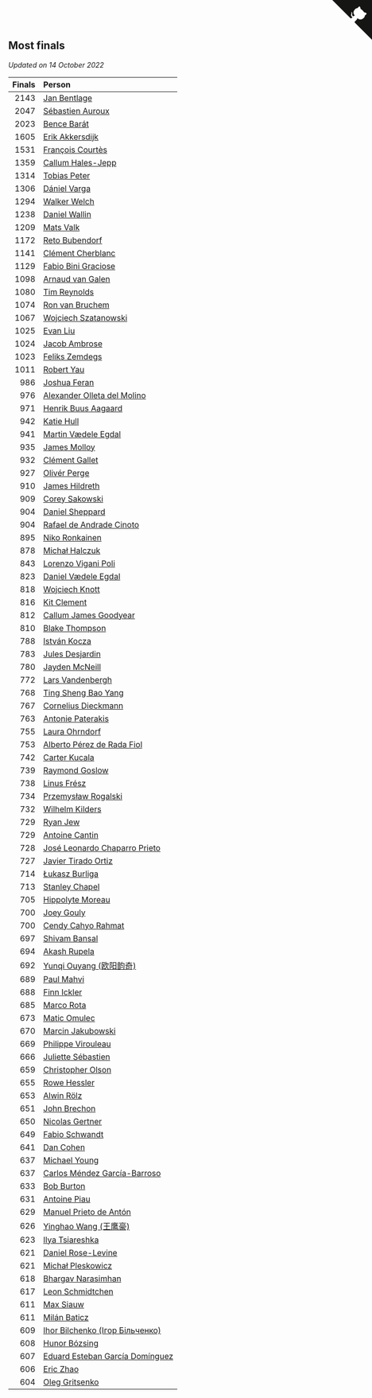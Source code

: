 ## Most finals

*Updated on 14 October 2022*

| Finals | Person |
| ---: | :--- |
| 2143 | [Jan Bentlage](https://www.worldcubeassociation.org/persons/2010BENT01) |
| 2047 | [Sébastien Auroux](https://www.worldcubeassociation.org/persons/2008AURO01) |
| 2023 | [Bence Barát](https://www.worldcubeassociation.org/persons/2008BARA01) |
| 1605 | [Erik Akkersdijk](https://www.worldcubeassociation.org/persons/2005AKKE01) |
| 1531 | [François Courtès](https://www.worldcubeassociation.org/persons/2008COUR01) |
| 1359 | [Callum Hales-Jepp](https://www.worldcubeassociation.org/persons/2012HALE01) |
| 1314 | [Tobias Peter](https://www.worldcubeassociation.org/persons/2014PETE03) |
| 1306 | [Dániel Varga](https://www.worldcubeassociation.org/persons/2008VARG01) |
| 1294 | [Walker Welch](https://www.worldcubeassociation.org/persons/2011WELC01) |
| 1238 | [Daniel Wallin](https://www.worldcubeassociation.org/persons/2013WALL03) |
| 1209 | [Mats Valk](https://www.worldcubeassociation.org/persons/2007VALK01) |
| 1172 | [Reto Bubendorf](https://www.worldcubeassociation.org/persons/2012BUBE01) |
| 1141 | [Clément Cherblanc](https://www.worldcubeassociation.org/persons/2014CHER05) |
| 1129 | [Fabio Bini Graciose](https://www.worldcubeassociation.org/persons/2010GRAC02) |
| 1098 | [Arnaud van Galen](https://www.worldcubeassociation.org/persons/2006GALE01) |
| 1080 | [Tim Reynolds](https://www.worldcubeassociation.org/persons/2005REYN01) |
| 1074 | [Ron van Bruchem](https://www.worldcubeassociation.org/persons/2003BRUC01) |
| 1067 | [Wojciech Szatanowski](https://www.worldcubeassociation.org/persons/2011SZAT01) |
| 1025 | [Evan Liu](https://www.worldcubeassociation.org/persons/2009LIUE01) |
| 1024 | [Jacob Ambrose](https://www.worldcubeassociation.org/persons/2010AMBR01) |
| 1023 | [Feliks Zemdegs](https://www.worldcubeassociation.org/persons/2009ZEMD01) |
| 1011 | [Robert Yau](https://www.worldcubeassociation.org/persons/2009YAUR01) |
| 986 | [Joshua Feran](https://www.worldcubeassociation.org/persons/2011FERA01) |
| 976 | [Alexander Olleta del Molino](https://www.worldcubeassociation.org/persons/2008OLLE01) |
| 971 | [Henrik Buus Aagaard](https://www.worldcubeassociation.org/persons/2006BUUS01) |
| 942 | [Katie Hull](https://www.worldcubeassociation.org/persons/2010HULL01) |
| 941 | [Martin Vædele Egdal](https://www.worldcubeassociation.org/persons/2013EGDA02) |
| 935 | [James Molloy](https://www.worldcubeassociation.org/persons/2011MOLL01) |
| 932 | [Clément Gallet](https://www.worldcubeassociation.org/persons/2004GALL02) |
| 927 | [Olivér Perge](https://www.worldcubeassociation.org/persons/2007PERG01) |
| 910 | [James Hildreth](https://www.worldcubeassociation.org/persons/2009HILD01) |
| 909 | [Corey Sakowski](https://www.worldcubeassociation.org/persons/2011SAKO01) |
| 904 | [Daniel Sheppard](https://www.worldcubeassociation.org/persons/2009SHEP01) |
| 904 | [Rafael de Andrade Cinoto](https://www.worldcubeassociation.org/persons/2007CINO01) |
| 895 | [Niko Ronkainen](https://www.worldcubeassociation.org/persons/2010RONK01) |
| 878 | [Michał Halczuk](https://www.worldcubeassociation.org/persons/2006HALC01) |
| 843 | [Lorenzo Vigani Poli](https://www.worldcubeassociation.org/persons/2007POLI01) |
| 823 | [Daniel Vædele Egdal](https://www.worldcubeassociation.org/persons/2013EGDA01) |
| 818 | [Wojciech Knott](https://www.worldcubeassociation.org/persons/2011KNOT01) |
| 816 | [Kit Clement](https://www.worldcubeassociation.org/persons/2008CLEM01) |
| 812 | [Callum James Goodyear](https://www.worldcubeassociation.org/persons/2012GOOD02) |
| 810 | [Blake Thompson](https://www.worldcubeassociation.org/persons/2010THOM03) |
| 788 | [István Kocza](https://www.worldcubeassociation.org/persons/2005KOCZ01) |
| 783 | [Jules Desjardin](https://www.worldcubeassociation.org/persons/2010DESJ01) |
| 780 | [Jayden McNeill](https://www.worldcubeassociation.org/persons/2012MCNE01) |
| 772 | [Lars Vandenbergh](https://www.worldcubeassociation.org/persons/2003VAND01) |
| 768 | [Ting Sheng Bao Yang](https://www.worldcubeassociation.org/persons/2008BAOY01) |
| 767 | [Cornelius Dieckmann](https://www.worldcubeassociation.org/persons/2009DIEC01) |
| 763 | [Antonie Paterakis](https://www.worldcubeassociation.org/persons/2012PATE01) |
| 755 | [Laura Ohrndorf](https://www.worldcubeassociation.org/persons/2009OHRN01) |
| 753 | [Alberto Pérez de Rada Fiol](https://www.worldcubeassociation.org/persons/2011FIOL01) |
| 742 | [Carter Kucala](https://www.worldcubeassociation.org/persons/2015KUCA01) |
| 739 | [Raymond Goslow](https://www.worldcubeassociation.org/persons/2014GOSL01) |
| 738 | [Linus Frész](https://www.worldcubeassociation.org/persons/2011FRES01) |
| 734 | [Przemysław Rogalski](https://www.worldcubeassociation.org/persons/2013ROGA02) |
| 732 | [Wilhelm Kilders](https://www.worldcubeassociation.org/persons/2010KILD02) |
| 729 | [Ryan Jew](https://www.worldcubeassociation.org/persons/2008JEWR01) |
| 729 | [Antoine Cantin](https://www.worldcubeassociation.org/persons/2010CANT02) |
| 728 | [José Leonardo Chaparro Prieto](https://www.worldcubeassociation.org/persons/2011CHAP01) |
| 727 | [Javier Tirado Ortiz](https://www.worldcubeassociation.org/persons/2009TIRA01) |
| 714 | [Łukasz Burliga](https://www.worldcubeassociation.org/persons/2013BURL01) |
| 713 | [Stanley Chapel](https://www.worldcubeassociation.org/persons/2016CHAP04) |
| 705 | [Hippolyte Moreau](https://www.worldcubeassociation.org/persons/2008MORE02) |
| 700 | [Joey Gouly](https://www.worldcubeassociation.org/persons/2007GOUL01) |
| 700 | [Cendy Cahyo Rahmat](https://www.worldcubeassociation.org/persons/2010RAHM02) |
| 697 | [Shivam Bansal](https://www.worldcubeassociation.org/persons/2011BANS02) |
| 694 | [Akash Rupela](https://www.worldcubeassociation.org/persons/2012RUPE01) |
| 692 | [Yunqi Ouyang (欧阳韵奇)](https://www.worldcubeassociation.org/persons/2007YUNQ01) |
| 689 | [Paul Mahvi](https://www.worldcubeassociation.org/persons/2012MAHV01) |
| 688 | [Finn Ickler](https://www.worldcubeassociation.org/persons/2012ICKL01) |
| 685 | [Marco Rota](https://www.worldcubeassociation.org/persons/2009ROTA01) |
| 673 | [Matic Omulec](https://www.worldcubeassociation.org/persons/2010OMUL02) |
| 670 | [Marcin Jakubowski](https://www.worldcubeassociation.org/persons/2007JAKU01) |
| 669 | [Philippe Virouleau](https://www.worldcubeassociation.org/persons/2008VIRO01) |
| 666 | [Juliette Sébastien](https://www.worldcubeassociation.org/persons/2014SEBA01) |
| 659 | [Christopher Olson](https://www.worldcubeassociation.org/persons/2009OLSO01) |
| 655 | [Rowe Hessler](https://www.worldcubeassociation.org/persons/2007HESS01) |
| 653 | [Alwin Rölz](https://www.worldcubeassociation.org/persons/2016ROLZ01) |
| 651 | [John Brechon](https://www.worldcubeassociation.org/persons/2010BREC01) |
| 650 | [Nicolas Gertner](https://www.worldcubeassociation.org/persons/2013GERT01) |
| 649 | [Fabio Schwandt](https://www.worldcubeassociation.org/persons/2014SCHW02) |
| 641 | [Dan Cohen](https://www.worldcubeassociation.org/persons/2007COHE01) |
| 637 | [Michael Young](https://www.worldcubeassociation.org/persons/2008YOUN02) |
| 637 | [Carlos Méndez García-Barroso](https://www.worldcubeassociation.org/persons/2010GARC02) |
| 633 | [Bob Burton](https://www.worldcubeassociation.org/persons/2003BURT01) |
| 631 | [Antoine Piau](https://www.worldcubeassociation.org/persons/2008PIAU01) |
| 629 | [Manuel Prieto de Antón](https://www.worldcubeassociation.org/persons/2015ANTO04) |
| 626 | [Yinghao Wang (王鹰豪)](https://www.worldcubeassociation.org/persons/2010WANG07) |
| 623 | [Ilya Tsiareshka](https://www.worldcubeassociation.org/persons/2012TERE01) |
| 621 | [Daniel Rose-Levine](https://www.worldcubeassociation.org/persons/2015ROSE01) |
| 621 | [Michał Pleskowicz](https://www.worldcubeassociation.org/persons/2009PLES01) |
| 618 | [Bhargav Narasimhan](https://www.worldcubeassociation.org/persons/2011NARA02) |
| 617 | [Leon Schmidtchen](https://www.worldcubeassociation.org/persons/2010SCHM01) |
| 611 | [Max Siauw](https://www.worldcubeassociation.org/persons/2017SIAU02) |
| 611 | [Milán Baticz](https://www.worldcubeassociation.org/persons/2005BATI01) |
| 609 | [Ihor Bilchenko (Ігор Більченко)](https://www.worldcubeassociation.org/persons/2011BILC01) |
| 608 | [Hunor Bózsing](https://www.worldcubeassociation.org/persons/2009BOZS01) |
| 607 | [Eduard Esteban García Domínguez](https://www.worldcubeassociation.org/persons/2011EDUA01) |
| 606 | [Eric Zhao](https://www.worldcubeassociation.org/persons/2010ZHAO19) |
| 604 | [Oleg Gritsenko](https://www.worldcubeassociation.org/persons/2011GRIT01) |


<a href="https://github.com/jonatanklosko/wca_statistics" class="github-corner" aria-label="View source on Github"><svg width="80" height="80" viewBox="0 0 250 250" style="fill:#151513; color:#fff; position: absolute; top: 0; border: 0; right: 0;" aria-hidden="true"><path d="M0,0 L115,115 L130,115 L142,142 L250,250 L250,0 Z"></path><path d="M128.3,109.0 C113.8,99.7 119.0,89.6 119.0,89.6 C122.0,82.7 120.5,78.6 120.5,78.6 C119.2,72.0 123.4,76.3 123.4,76.3 C127.3,80.9 125.5,87.3 125.5,87.3 C122.9,97.6 130.6,101.9 134.4,103.2" fill="currentColor" style="transform-origin: 130px 106px;" class="octo-arm"></path><path d="M115.0,115.0 C114.9,115.1 118.7,116.5 119.8,115.4 L133.7,101.6 C136.9,99.2 139.9,98.4 142.2,98.6 C133.8,88.0 127.5,74.4 143.8,58.0 C148.5,53.4 154.0,51.2 159.7,51.0 C160.3,49.4 163.2,43.6 171.4,40.1 C171.4,40.1 176.1,42.5 178.8,56.2 C183.1,58.6 187.2,61.8 190.9,65.4 C194.5,69.0 197.7,73.2 200.1,77.6 C213.8,80.2 216.3,84.9 216.3,84.9 C212.7,93.1 206.9,96.0 205.4,96.6 C205.1,102.4 203.0,107.8 198.3,112.5 C181.9,128.9 168.3,122.5 157.7,114.1 C157.9,116.9 156.7,120.9 152.7,124.9 L141.0,136.5 C139.8,137.7 141.6,141.9 141.8,141.8 Z" fill="currentColor" class="octo-body"></path></svg></a><style>.github-corner:hover .octo-arm{animation:octocat-wave 560ms ease-in-out}@keyframes octocat-wave{0%,100%{transform:rotate(0)}20%,60%{transform:rotate(-25deg)}40%,80%{transform:rotate(10deg)}}@media (max-width:500px){.github-corner:hover .octo-arm{animation:none}.github-corner .octo-arm{animation:octocat-wave 560ms ease-in-out}}</style>
